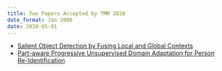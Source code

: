 ```yaml
---
title: Two Papers Accepted by TMM 2020
date_format: Jan 2006
date: 2020-05-01
---
```


* [Salient Object Detection by Fusing Local and Global Contexts](https://sg-vilab.github.io/publication/ren2020salient/) <br>
* [Part-aware Progressive Unsupervised Domain Adaptation for Person Re-Identification](https://sg-vilab.github.io/publication/yang2020part/)


<!--more-->

